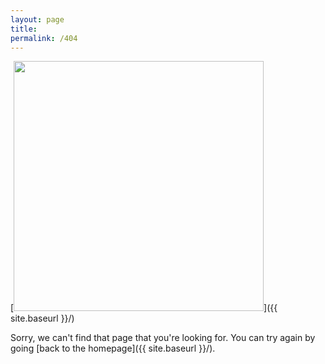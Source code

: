 ```yaml
---
layout: page
title:
permalink: /404
---
```


[<img src="images/404.jpg" style="width: 400px;" class="aligncenter"/>]({{ site.baseurl }}/)

Sorry, we can't find that page that you're looking for. You can try again by going [back to the homepage]({{ site.baseurl }}/).

